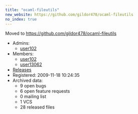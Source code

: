```yaml
---
title: "ocaml-fileutils"
new_website: https://github.com/gildor478/ocaml-fileutils
no_index: true
---
```


Moved to https://github.com/gildor478/ocaml-fileutils


* Admins:
  * [user102](/users/user102)
* Members:
  * [user102](/users/user102)
  * [user13062](/users/user13062)
* [Releases](https://download.ocamlcore.org/ocaml-fileutils)
* Registered: 2009-11-18 10:24:35
* Archived data:
  * 9 open bugs
  * 6 open feature requests
  * 0 mailing list
  * 1 VCS
  * 28 released files
